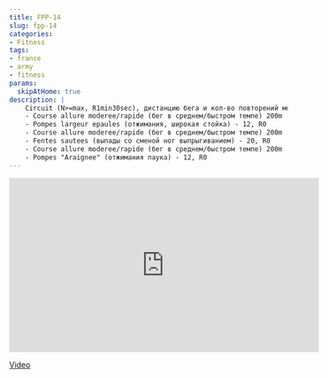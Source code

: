 ```yaml
---
title: FPP-14
slug: fpp-14
categories:
- Fitness
tags:
- france
- army
- fitness
params:
  skipAtHome: true
description: |
    Circuit (N>=max, R1min30sec), дистанцию бега и кол-во повторений можно менять под свой уровень
    - Course allure moderee/rapide (бег в среднем/быстром темпе) 200m
    - Pompes largeur epaules (отжимания, широкая стойка) - 12, R0
    - Course allure moderee/rapide (бег в среднем/быстром темпе) 200m
    - Fentes sautees (выпады со сменой ног выпрыгиванием) - 20, R0
    - Course allure moderee/rapide (бег в среднем/быстром темпе) 200m
    - Pompes "Araignee" (отжимания паука) - 12, R0
---
```

<iframe width="560" height="315" src="https://www.youtube.com/embed/j98DMX9n5Yg?si=QiGNbCmgMVhrZiR1" title="YouTube video player" frameborder="0" allow="accelerometer; autoplay; clipboard-write; encrypted-media; gyroscope; picture-in-picture; web-share" allowfullscreen></iframe>

[Video](https://youtu.be/j98DMX9n5Yg?si=QiGNbCmgMVhrZiR1)
